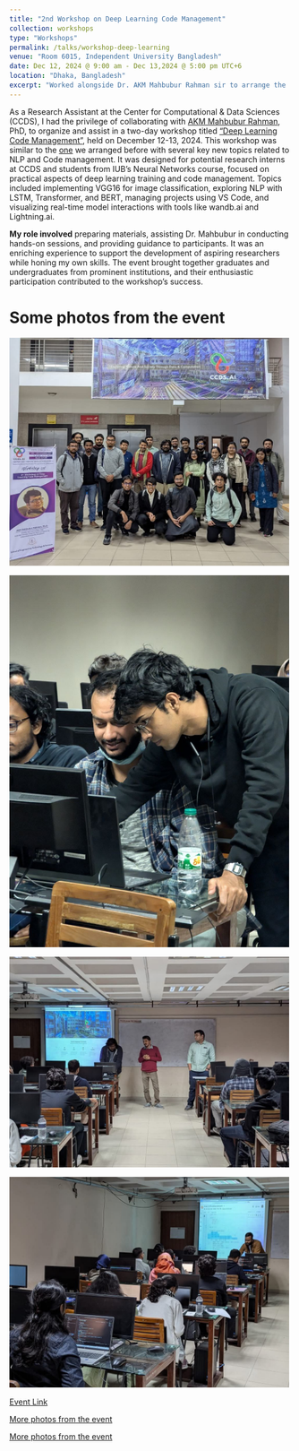 ```yaml
---
title: "2nd Workshop on Deep Learning Code Management"
collection: workshops
type: "Workshops"
permalink: /talks/workshop-deep-learning
venue: "Room 6015, Independent University Bangladesh"
date: Dec 12, 2024 @ 9:00 am - Dec 13,2024 @ 5:00 pm UTC+6
location: "Dhaka, Bangladesh"
excerpt: "Worked alongside Dr. AKM Mahbubur Rahman sir to arrange the '2nd Workshop on Deep Learning Code Management at Independent University Bangladesh'."
---
```


As a Research Assistant at the Center for Computational & Data Sciences (CCDS), I had the privilege of collaborating with [AKM Mahbubur Rahman](https://ccds.ai/entry/akm-rahman/), PhD, to organize and assist in a two-day workshop titled [“Deep Learning Code Management”](https://ccds.ai/event/workshop-on-hands-on-deep-learning-coding-code-management-2/), held on December 12-13, 2024. This workshop was similar to the [one](https://jahirsadik.github.io/talks/workshop-deep-learning) we arranged before with several key new topics related to NLP and Code management. It was designed for potential research interns at CCDS and students from IUB’s Neural Networks course, focused on practical aspects of deep learning training and code management. Topics included implementing VGG16 for image classification, exploring NLP with LSTM, Transformer, and BERT, managing projects using VS Code, and visualizing real-time model interactions with tools like wandb.ai and Lightning.ai.

**My role involved** preparing materials, assisting Dr. Mahbubur in conducting hands-on sessions, and providing guidance to participants. It was an enriching experience to support the development of aspiring researchers while honing my own skills. The event brought together graduates and undergraduates from prominent institutions, and their enthusiastic participation contributed to the workshop’s success.

Some photos from the event
======

<img src="/images/workshop-deep-learning-2/image1.jpg" width="500"> <br>

<img src="/images/workshop-deep-learning-2/image2.jpg" width="500"> <br>

<img src="/images/workshop-deep-learning-2/image3.jpg" width="500"> <br>

<img src="/images/workshop-deep-learning-2/image4.jpg" width="500"> <br>

<!-- 
![workshop-deep-learning2-image-1]()

![workshop-deep-learning2-image-2](/images/workshop-deep-learning-2/image2.jpg)

![workshop-deep-learning2-image-3](/images/workshop-deep-learning-2/image3.jpg)

![workshop-deep-learning2-image-4](/images/workshop-deep-learning-2/image4.jpg) -->

[Event Link](https://ccds.ai/event/workshop-on-hands-on-deep-learning-coding-code-management-2/)

[More photos from the event](https://www.facebook.com/story.php?story_fbid=600387635838365&id=100076014025792&rdid=nObSDTDiBspCckpY)

[More photos from the event](https://www.facebook.com/story.php?story_fbid=601311309079331&id=100076014025792&rdid=PW4BfcpQehXpEBxw#)

